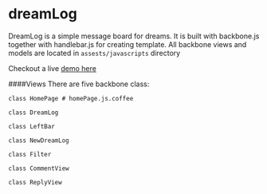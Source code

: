 dreamLog
========

DreamLog is a simple message board for dreams. It is built with backbone.js together with handlebar.js for creating template. 
All backbone views and models are located in <code>assests/javascripts</code> directory

Checkout a live [demo here](http://dreamlog.heroku.com)

####Views
There are five backbone class: 
    
    class HomePage # homePage.js.coffee
    
    class DreamLog 
    
    class LeftBar
    
    class NewDreamLog
    
    class Filter
    
    class CommentView
    
    class ReplyView
    
    
